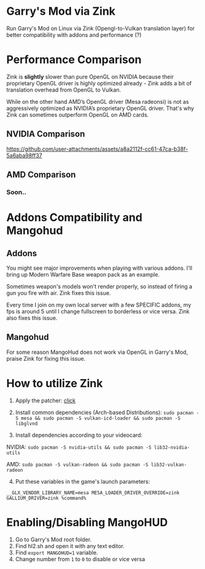 # Garry's Mod via Zink
Run Garry's Mod on Linux via Zink (Opengl-to-Vulkan translation layer) for better compatibility with addons and performance (?)

# Performance Comparison
Zink is **slightly** slower than pure OpenGL on NVIDIA because their proprietary OpenGL driver is highly optimized already - Zink adds a bit of translation overhead from OpenGL to Vulkan.

While on the other hand AMD’s OpenGL driver (Mesa radeonsi) is not as aggressively optimized as NVIDIA’s proprietary OpenGL driver. That's why Zink can sometimes outperform OpenGL on AMD cards.

## NVIDIA Comparison
https://github.com/user-attachments/assets/a8a2112f-cc61-47ca-b38f-5a6aba98ff37

## AMD Comparison
### Soon..

# Addons Compatibility and Mangohud
## Addons
You might see major improvements when playing with various addons. I'll bring up Modern Warfare Base weapon pack as an example.

Sometimes weapon's models won't render properly, so instead of firing a gun you fire with air. Zink fixes this issue.

Every time I join on my own local server with a few SPECIFIC addons, my fps is around 5 until I change fullscreen to borderless or vice versa. Zink also fixes this issue. 
## Mangohud
For some reason MangoHud does not work via OpenGL in Garry's Mod, praise Zink for fixing this issue.
# How to utilize Zink
1. Apply the patcher: [click](https://github.com/wayzaction/gmod-linux-fix)

2. Install common dependencies (Arch-based Distributions):
`sudo pacman -S mesa && sudo pacman -S vulkan-icd-loader && sudo pacman -S libglvnd`

3. Install dependencies according to your videocard:

NVIDIA: `sudo pacman -S nvidia-utils && sudo pacman -S lib32-nvidia-utils`

AMD: `sudo pacman -S vulkan-radeon && sudo pacman -S lib32-vulkan-radeon`

4. Put these variables in the game's launch parameters:

`__GLX_VENDOR_LIBRARY_NAME=mesa MESA_LOADER_DRIVER_OVERRIDE=zink GALLIUM_DRIVER=zink %command% `

# Enabling/Disabling MangoHUD
1. Go to Garry's Mod root folder.
2. Find hl2.sh and open it with any text editor.
3. Find `export MANGOHUD=1` variable.
4. Change number from `1` to `0` to disable or vice versa
